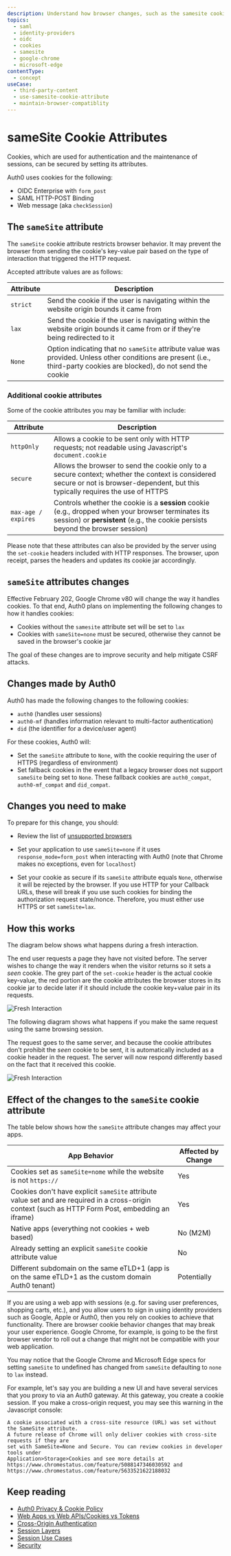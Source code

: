 ```yaml
---
description: Understand how browser changes, such as the samesite cookie attribute, affects your web applications that embed content from third-party domains. 
topics:
  - saml
  - identity-providers
  - oidc
  - cookies
  - samesite
  - google-chrome
  - microsoft-edge
contentType:
  - concept
useCase:
  - third-party-content
  - use-samesite-cookie-attribute
  - maintain-browser-compatiblity
---
```

# sameSite Cookie Attributes

Cookies, which are used for authentication and the maintenance of sessions, can be secured by setting its attributes.

Auth0 uses cookies for the following:

* OIDC Enterprise with `form_post`
* SAML HTTP-POST Binding
* Web message (aka `checkSession`)

## The `sameSite` attribute

The `sameSite` cookie attribute restricts browser behavior. It may prevent the browser from sending the cookie's key-value pair based on the type of interaction that triggered the HTTP request.

Accepted attribute values are as follows:

| Attribute | Description |
| -- | -- |
| `strict` | Send the cookie if the user is navigating within the website origin bounds it came from |
| `lax` | Send the cookie if the user is navigating within the website origin bounds it came from or if they're being redirected to it |
| `None` | Option indicating that no `sameSite` attribute value was provided. Unless other conditions are present (i.e., third-party cookies are blocked), do not send the cookie |

### Additional cookie attributes

Some of the cookie attributes you may be familiar with include:

| Attribute | Description |
| - | - |
| `httpOnly` | Allows a cookie to be sent only with HTTP requests; not readable using Javascript's `document.cookie` |
| `secure` | Allows the browser to send the cookie only to a secure context; whether the context is considered secure or not is browser-dependent, but this typically requires the use of HTTPS |
| `max-age / expires` | Controls whether the cookie is a **session** cookie (e.g., dropped when your browser terminates its session) or **persistent** (e.g., the cookie persists beyond the browser session) |

Please note that these attributes can also be provided by the server using the `set-cookie` headers included with HTTP responses. The browser, upon receipt, parses the headers and updates its cookie jar accordingly.

## `sameSite` attributes changes

Effective February 202, Google Chrome v80 will change the way it handles cookies. To that end, Auth0 plans on implementing the following changes to how it handles cookies:

* Cookies without the `samesite` attribute set will be set to `lax`
* Cookies with `sameSite=none` must be secured, otherwise they cannot be saved in the browser's cookie jar

The goal of these changes are to improve security and help mitigate CSRF attacks.

## Changes made by Auth0

Auth0 has made the following changes to the following cookies:

* `auth0` (handles user sessions)
* `auth0-mf` (handles information relevant to multi-factor authentication)
* `did` (the identifier for a device/user agent)

For these cookies, Auth0 will:

* Set the `sameSite` attribute to `None`, with the cookie requiring the user of HTTPS (regardless of environment)
* Set fallback cookies in the event that a legacy browser does not support `sameSite` being set to `None`. These fallback cookies are `auth0_compat`, `auth0-mf_compat` and `did_compat`.

## Changes you need to make

To prepare for this change, you should:

* Review the list of [unsupported browsers](https://www.chromium.org/updates/same-site/incompatible-client.)

* Set your application to use `sameSite=none` if it uses `response_mode=form_post` when interacting with Auth0 (note that Chrome makes no exceptions, even for `localhost`)

* Set your cookie as secure if its `sameSite` attribute equals `None`, otherwise it will be rejected by the browser. If you use HTTP for your Callback URLs, these will break if you use such cookies for binding the authorization request state/nonce. Therefore, you must either use HTTPS or set `sameSite=lax`.

## How this works

The diagram below shows what happens during a fresh interaction.

The end user requests a page they have not visited before. The server wishes to change the way it renders when the visitor returns so it sets a *seen* cookie. The grey part of the `set-cookie` header is the actual cookie key-value, the red portion are the cookie attributes the browser stores in its cookie jar to decide later if it should include the cookie key+value pair in its requests.

![Fresh Interaction](/media/articles/sessions/cookie-fresh-interaction.png)

The following diagram shows what happens if you make the same request using the same browsing session.

The request goes to the same server, and because the cookie attributes don't prohibit the *seen* cookie to be sent, it is automatically included as a cookie header in the request. The server will now respond differently based on the fact that it received this cookie.

![Fresh Interaction](/media/articles/sessions/cookie-return-interaction.png)

## Effect of the changes to the `sameSite` cookie attribute

The table below shows how the `sameSite` attribute changes may affect your apps.

| App Behavior | Affected by Change |
| -- | -- |
| Cookies set as `sameSite=nome` while the website is not `https://` | Yes |
| Cookies don't have explicit `sameSite` attribute value set and are required in a cross-origin context (such as HTTP Form Post, embedding an iframe) | Yes |
| Native apps (everything not cookies + web based) | No (M2M) |
| Already setting an explicit `sameSite` cookie attribute value | No |
| Different subdomain on the same eTLD+1 (app is on the same eTLD+1 as the custom domain Auth0 tenant) | Potentially |

If you are using a web app with sessions (e.g. for saving user preferences, shopping carts, etc.), and you allow users to sign in using identity providers such as Google, Apple or Auth0, then you rely on cookies to achieve that functionality. There are browser cookie behavior changes that may break your user experience. Google Chrome, for example, is going to be the first browser vendor to roll out a change that might not be compatible with your web application.

You may notice that the Google Chrome and Microsoft Edge specs for setting `sameSite` to undefined has changed from `sameSite` defaulting to `none` to `lax` instead. 

For example, let's say you are building a new UI and have several services that you proxy to via an Auth0 gateway. At this gateway, you create a cookie session. If you make a cross-origin request, you may see this warning in the Javascript console:

``` text
A cookie associated with a cross-site resource (URL) was set without the SameSite attribute. 
A future release of Chrome will only deliver cookies with cross-site requests if they are 
set with SameSite=None and Secure. You can review cookies in developer tools under 
Application>Storage>Cookies and see more details at 
https://www.chromestatus.com/feature/5088147346030592 and 
https://www.chromestatus.com/feature/5633521622188032
```

## Keep reading

* [Auth0 Privacy & Cookie Policy](https://auth0.com/privacy)
* [Web Apps vs Web APIs/Cookies vs Tokens](/design/web-apps-vs-web-apis-cookies-vs-tokens)
* [Cross-Origin Authentication](/cross-origin-authentication)
* [Session Layers](/sessions/concepts/session-layers)
* [Session Use Cases](/sessions/references/sample-use-cases-sessions)
* [Security](/security)
